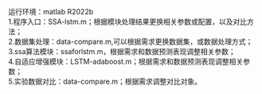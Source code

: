 运行环境：matlab R2022b  
1.程序入口：SSA-lstm.m；根据模块处理结果更换相关参数或配置，以及对比方法；  
2.数据集处理：data-compare.m,可以根据需求更换数据集，或数据处理方式；  
3.ssa算法模块：ssaforlstm.m，根据需求和数据预测表现调整相关参数；  
4.自适应增强模块：LSTM-adaboost.m；根据需求和数据预测表现调整相关参数；  
5.实验数据对比：data-compare.m；根据需求调整对比对象。
